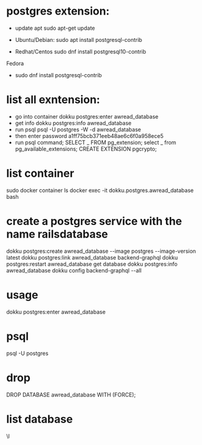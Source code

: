 # postgres extension:

- update apt
  sudo apt-get update

- Ubuntu/Debian:
  sudo apt install postgresql-contrib

- Redhat/Centos
  sudo dnf install postgresql10-contrib

Fedora

- sudo dnf install postgresql-contrib

# list all exntension:

- go into container
  dokku postgres:enter awread_database
- get info
  dokku postgres:info awread_database
- run psql
  psql -U postgres -W -d awread_database
- then enter password
  a1ff75bcb371eeb48ae6c6f0a958ece5
- run psql command;
  SELECT _ FROM pg_extension;
  select _ from pg_available_extensions;
  CREATE EXTENSION pgcrypto;

# list container

sudo docker container ls
docker exec -it dokku.postgres.awread_database bash

# create a postgres service with the name railsdatabase

dokku postgres:create awread_database --image postgres --image-version latest
dokku postgres:link awread_database backend-graphql
dokku postgres:restart awread_database
get database
dokku postgres:info awread_database
dokku config backend-graphql --all

# usage

dokku postgres:enter awread_database

# psql

psql -U postgres

# drop

DROP DATABASE awread_database WITH (FORCE);

# list database

\l
